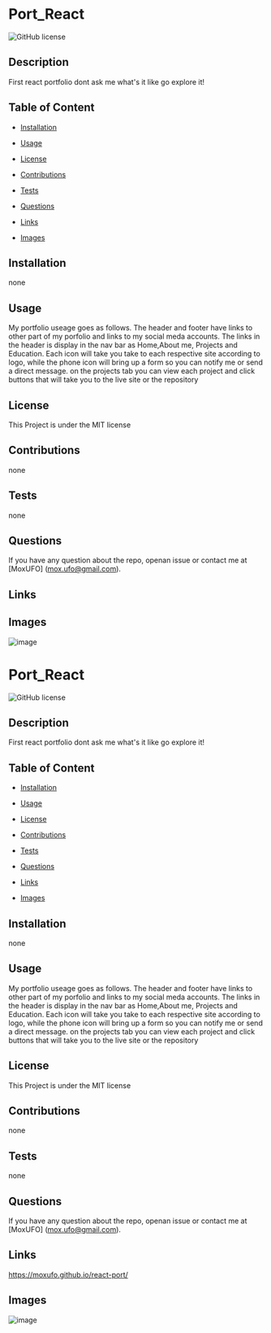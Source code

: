 # Port_React
![GitHub license](https://img.shields.io/badge/license-MIT-blue.svg)

## Description

First react portfolio dont ask me what's it like go explore it!

## Table of Content

* [Installation](#installation)

* [Usage](#usage)

* [License](#license)

* [Contributions](#contributions)

* [Tests](#tests)

* [Questions](#questions)

* [Links](#links)

* [Images](#images)

## Installation

none

## Usage

My portfolio useage goes as follows. The header and footer have links to other part of my porfolio and links to my social meda accounts.
The links in the header is display in the nav bar as Home,About me, Projects and Education. Each icon will take you take to each respective
site according to logo, while the phone icon will bring up a form so you can notify me or send a direct message. on the projects tab you can 
view each project and click buttons that will take you to the live site or the repository


## License

This Project is under the MIT license

## Contributions

none

## Tests


none 

## Questions

If you have any question about the repo, openan issue or contact me at [MoxUFO] (mox.ufo@gmail.com).

## Links



## Images

![image](https://github.com/MoxUFO/react-port/assets/121896793/5c74cc47-2218-4098-a6c8-fb4401e92c73)



# Port_React
![GitHub license](https://img.shields.io/badge/license-MIT-blue.svg)

## Description

First react portfolio dont ask me what's it like go explore it!

## Table of Content

* [Installation](#installation)

* [Usage](#usage)

* [License](#license)

* [Contributions](#contributions)

* [Tests](#tests)

* [Questions](#questions)

* [Links](#links)

* [Images](#images)

## Installation

none

## Usage

My portfolio useage goes as follows. The header and footer have links to other part of my porfolio and links to my social meda accounts.
The links in the header is display in the nav bar as Home,About me, Projects and Education. Each icon will take you take to each respective
site according to logo, while the phone icon will bring up a form so you can notify me or send a direct message. on the projects tab you can 
view each project and click buttons that will take you to the live site or the repository


## License

This Project is under the MIT license

## Contributions

none

## Tests


none 

## Questions

If you have any question about the repo, openan issue or contact me at [MoxUFO] (mox.ufo@gmail.com).

## Links

https://moxufo.github.io/react-port/

## Images

![image](https://github.com/MoxUFO/react-port/assets/121896793/5c74cc47-2218-4098-a6c8-fb4401e92c73)


